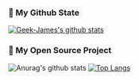 
### 🌈 My Github State

[![Geek-James's github stats](https://github-readme-stats.vercel.app/api?username=a603938361&show_icons=true&title_color=fff&icon_color=79ff97&text_color=9f9f9f&bg_color=151515)](https://github.com/anuraghazra/github-readme-stats)

### 🎉 My Open Source Project


![Anurag's github stats](https://github-readme-stats.vercel.app/api?username=a603938361&show_icons=true&theme=radical)
[![Top Langs](https://github-readme-stats.vercel.app/api/top-langs/?username=a603938361&hide=c,c%2B%2B&)](https://github.com/a603938361)
